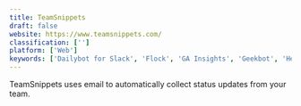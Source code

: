 ```yaml
---
title: TeamSnippets
draft: false 
website: https://www.teamsnippets.com/
classification: ['']
platform: ['Web']
keywords: ['Dailybot for Slack', 'Flock', 'GA Insights', 'Geekbot', 'HeyUpdate', 'Insight', 'Jell', 'Mesh', 'Nikabot', 'Standup Alice', 'StandupMail', 'StandupTime', 'Standuply', 'Status Hero', 'Sushi Status', 'Tatsu', "Team O'clock", 'Teamreporter', 'Velocity', 'Weekdone', 'WorkingOn', 'iDoneThis']
---
```

TeamSnippets uses email to automatically collect status updates from your team.